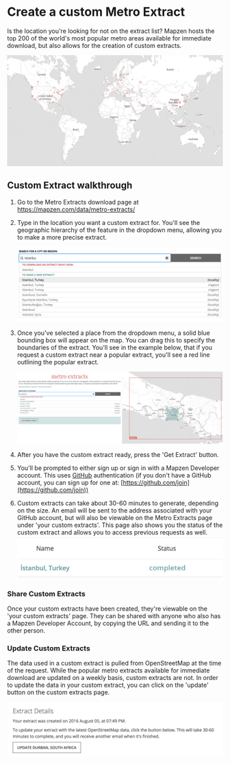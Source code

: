 # Create a custom Metro Extract

Is the location you're looking for not on the extract list? Mapzen hosts the top 200 of the world's most popular metro areas available for immediate download, but also allows for the creation of custom extracts.

![Map of Popular Extracts](./images/extracts_map.png)

## Custom Extract walkthrough

1. Go to the Metro Extracts download page at https://mapzen.com/data/metro-extracts/
2. Type in the location you want a custom extract for. You'll see the geographic hierarchy of the feature in the dropdown menu, allowing you to make a more precise extract.

    ![Custom Extract Dropdown Menu](./images/custom_searchbar.png)

3. Once you've selected a place from the dropdown menu, a solid blue bounding box will appear on the map. You can drag this to specify the boundaries of the extract. You'll see in the example below, that if you request a custom extract near a popular extract, you'll see a red line outlining the popular extract.

    ![Selecting a custom extract on the map](./images/customextract.png)

4. After you have the custom extract ready, press the 'Get Extract' button.
5. You'll be prompted to either sign up or sign in with a Mapzen Developer account. This uses [GitHub](https://www.github.com) authentication (if you don't have a GitHub account, you can sign up for one at: [https://github.com/join](https://github.com/join))
6. Custom extracts can take about 30-60 minutes to generate, depending on the size. An email will be sent to the address associated with your GitHub account, but will also be viewable on the Metro Extracts page under 'your custom extracts'. This page also shows you the status of the custom extract and allows you to access previous requests as well.
![Pending custom extracts](./images/your_custom_extracts.png)

### Share Custom Extracts

Once your custom extracts have been created, they're viewable on the 'your custom extracts' page. They can be shared with anyone who also has a Mapzen Developer Account, by copying the URL and sending it to the other person.

### Update Custom Extracts

The data used in a custom extract is pulled from OpenStreetMap at the time of the request. While the popular metro extracts available for immediate download are updated on a weekly basis, custom extracts are not. In order to update the data in your custom extract, you can click on the 'update' button on the custom extracts page. 

![Update your custom extract](./images/update_extract.png)
